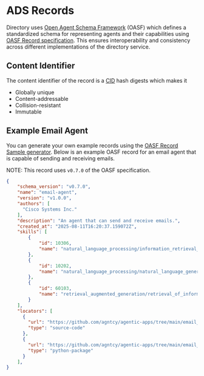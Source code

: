 # ADS Records

Directory uses [Open Agent Schema Framework](https://schema.oasf.outshift.com) (OASF) which
defines a standardized schema for representing agents and their capabilities using
[OASF Record specification](https://schema.oasf.outshift.com/0.7.0/objects/record).
This ensures interoperability and consistency across different implementations of the
directory service.

## Content Identifier

The content identifier of the record is a [CID](https://github.com/multiformats/cid) hash digests which makes it

- Globally unique
- Content-addressable
- Collision-resistant
- Immutable

## Example Email Agent

You can generate your own example records using the [OASF Record Sample generator](https://schema.oasf.outshift.com/sample/0.7.0/objects/record).
Below is an example OASF record for an email agent that is capable of sending and receiving emails.

NOTE: This record uses `v0.7.0` of the OASF specification.

```json
{
    "schema_version": "v0.7.0",
    "name": "email-agent",
    "version": "v1.0.0",
    "authors": [
      "Cisco Systems Inc."
    ],
    "description": "An agent that can send and receive emails.",
    "created_at": "2025-08-11T16:20:37.159072Z",
    "skills": [
        {
            "id": 10306,
            "name": "natural_language_processing/information_retrieval_synthesis/information_retrieval_synthesis_search"
        },
        {
            "id": 10202,
            "name": "natural_language_processing/natural_language_generation/summarization"
        },
        {
            "id": 60103,
            "name": "retrieval_augmented_generation/retrieval_of_information/document_retrieval"
        }
    ],
    "locators": [
      {
        "url": "https://github.com/agntcy/agentic-apps/tree/main/email_reviewer",
        "type": "source-code"
      },
      {
        "url": "https://github.com/agntcy/agentic-apps/tree/main/email_reviewer/pyproject.toml",
        "type": "python-package"
      }
    ],
}
```
